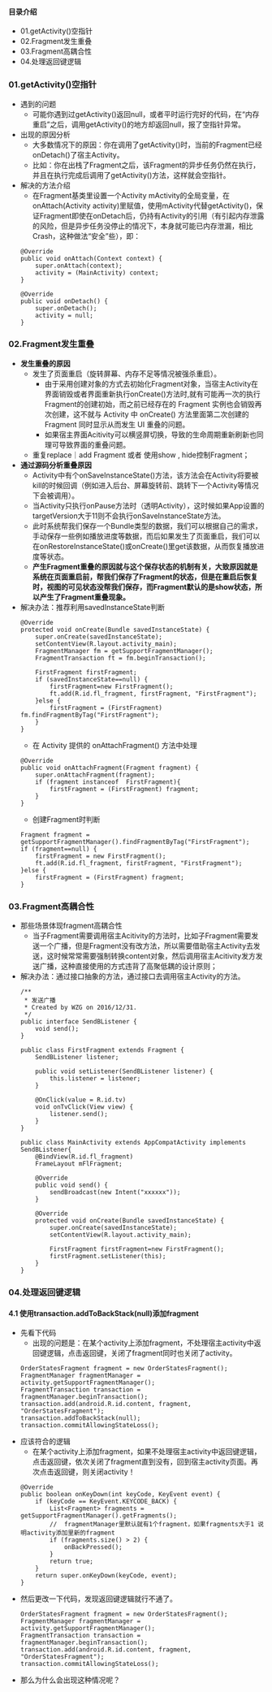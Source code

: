 #### 目录介绍
- 01.getActivity()空指针
- 02.Fragment发生重叠
- 03.Fragment高耦合性
- 04.处理返回键逻辑





### 01.getActivity()空指针
- 遇到的问题
    - 可能你遇到过getActivity()返回null，或者平时运行完好的代码，在“内存重启”之后，调用getActivity()的地方却返回null，报了空指针异常。
- 出现的原因分析
    - 大多数情况下的原因：你在调用了getActivity()时，当前的Fragment已经onDetach()了宿主Activity。
    - 比如：你在出栈了Fragment之后，该Fragment的异步任务仍然在执行，并且在执行完成后调用了getActivity()方法，这样就会空指针。
- 解决的方法介绍
    - 在Fragment基类里设置一个Activity mActivity的全局变量，在onAttach(Activity activity)里赋值，使用mActivity代替getActivity()，保证Fragment即使在onDetach后，仍持有Activity的引用（有引起内存泄露的风险，但是异步任务没停止的情况下，本身就可能已内存泄漏，相比Crash，这种做法“安全”些），即：
    ```
    @Override
    public void onAttach(Context context) {
        super.onAttach(context);
        activity = (MainActivity) context;
    }
    
    @Override
    public void onDetach() {
        super.onDetach();
        activity = null;
    }
    ```





### 02.Fragment发生重叠
- **发生重叠的原因**
    - 发生了页面重启（旋转屏幕、内存不足等情况被强杀重启）。
        - 由于采用创建对象的方式去初始化Fragment对象，当宿主Activity在界面销毁或者界面重新执行onCreate()方法时,就有可能再一次的执行Fragment的创建初始，而之前已经存在的 Fragment 实例也会销毁再次创建，这不就与 Activity 中 onCreate() 方法里面第二次创建的 Fragment 同时显示从而发生 UI 重叠的问题。
        - 如果宿主界面Acitivity可以横竖屏切换，导致的生命周期重新刷新也同理可导致界面的重叠问题。
    - 重复replace｜add Fragment 或者 使用show , hide控制Fragment；
- **通过源码分析重叠原因**
    - Activity中有个onSaveInstanceState()方法，该方法会在Activity将要被kill的时候回调（例如进入后台、屏幕旋转前、跳转下一个Activity等情况下会被调用）。
    - 当Activity只执行onPause方法时（透明Activity），这时候如果App设置的targetVersion大于11则不会执行onSaveInstanceState方法。
    - 此时系统帮我们保存一个Bundle类型的数据，我们可以根据自己的需求，手动保存一些例如播放进度等数据，而后如果发生了页面重启，我们可以在onRestoreInstanceState()或onCreate()里get该数据，从而恢复播放进度等状态。
    - **产生Fragment重叠的原因就与这个保存状态的机制有关，大致原因就是系统在页面重启前，帮我们保存了Fragment的状态，但是在重启后恢复时，视图的可见状态没帮我们保存，而Fragment默认的是show状态，所以产生了Fragment重叠现象。**
- 解决办法：推荐利用savedInstanceState判断
    ```
    @Override
    protected void onCreate(Bundle savedInstanceState) {
        super.onCreate(savedInstanceState);
        setContentView(R.layout.activity_main);
        FragmentManager fm = getSupportFragmentManager();
        FragmentTransaction ft = fm.beginTransaction();
    
        FirstFragment firstFragment;
        if (savedInstanceState==null) {
            firstFragment=new FirstFragment();
            ft.add(R.id.fl_fragment, firstFragment, "FirstFragment");
        }else {
            firstFragment = (FirstFragment) fm.findFragmentByTag("FirstFragment");
        }
    }
    ```
    - 在 Activity 提供的 onAttachFragment() 方法中处理
    ```
    @Override
    public void onAttachFragment(Fragment fragment) {
        super.onAttachFragment(fragment);
        if (fragment instanceof  FirstFragment){
            firstFragment = (FirstFragment) fragment;
        }
    }
    ```
    - 创建Fragment时判断
    ```
    Fragment fragment = getSupportFragmentManager().findFragmentByTag("FirstFragment");
    if (fragment==null) {
        firstFragment = new FirstFragment();
        ft.add(R.id.fl_fragment, firstFragment, "FirstFragment");
    }else {
        firstFragment = (FirstFragment) fragment;
    }
    ```




### 03.Fragment高耦合性
- 那些场景体现fragment高耦合性
    - 当子Fragment需要调用宿主Acitivity的方法时，比如子Fragment需要发送一个广播，但是Fragment没有改方法，所以需要借助宿主Activity去发送，这时候常常需要强制转换content对象，然后调用宿主Acitivity发方发送广播，这种直接使用的方式违背了高聚低耦的设计原则；
- 解决办法：通过接口抽象的方法，通过接口去调用宿主Activity的方法。
    ```
    /**
     * 发送广播
     * Created by WZG on 2016/12/31.
     */
    public interface SendBListener {
        void send();
    }
    
    public class FirstFragment extends Fragment {
        SendBListener listener;
    
        public void setListener(SendBListener listener) {
            this.listener = listener;
        }
    
        @OnClick(value = R.id.tv)
        void onTvClick(View view) {
            listener.send();
        }
    }
    
    public class MainActivity extends AppCompatActivity implements SendBListener{
        @BindView(R.id.fl_fragment)
        FrameLayout mFlFragment;
    
        @Override
        public void send() {
            sendBroadcast(new Intent("xxxxxx"));
        }
    
        @Override
        protected void onCreate(Bundle savedInstanceState) {
            super.onCreate(savedInstanceState);
            setContentView(R.layout.activity_main);
            
            FirstFragment firstFragment=new FirstFragment();
            firstFragment.setListener(this);
        }
    }
    ```



### 04.处理返回键逻辑
#### 4.1 使用transaction.addToBackStack(null)添加fragment
- 先看下代码
    - 出现的问题是：在某个activity上添加fragment，不处理宿主activity中返回键逻辑，点击返回键，关闭了fragment同时也关闭了activity。
    ```
    OrderStatesFragment fragment = new OrderStatesFragment();
    FragmentManager fragmentManager = activity.getSupportFragmentManager();
    FragmentTransaction transaction = fragmentManager.beginTransaction();
    transaction.add(android.R.id.content, fragment, "OrderStatesFragment");
    transaction.addToBackStack(null);
    transaction.commitAllowingStateLoss();
    ```
- 应该符合的逻辑
    - 在某个activity上添加fragment，如果不处理宿主activity中返回键逻辑，点击返回键，依次关闭了fragment直到没有，回到宿主activity页面。再次点击返回键，则关闭activity！
    ```
    @Override
    public boolean onKeyDown(int keyCode, KeyEvent event) {
        if (keyCode == KeyEvent.KEYCODE_BACK) {
            List<Fragment> fragments = getSupportFragmentManager().getFragments();
            //  fragmentManager里默认就有1个fragment，如果fragments大于1 说明activity添加里新的fragment
            if (fragments.size() > 2) {
                onBackPressed();
            } 
            return true;
        }
        return super.onKeyDown(keyCode, event);
    }
    ```
- 然后更改一下代码，发现返回键逻辑就行不通了。
    ```
    OrderStatesFragment fragment = new OrderStatesFragment();
    FragmentManager fragmentManager = activity.getSupportFragmentManager();
    FragmentTransaction transaction = fragmentManager.beginTransaction();
    transaction.add(android.R.id.content, fragment, "OrderStatesFragment");
    transaction.commitAllowingStateLoss();
    ```
- 那么为什么会出现这种情况呢？








